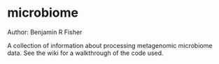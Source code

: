 # microbiome

Author: Benjamin R Fisher

A collection of information about processing metagenomic microbiome data. See the wiki for a walkthrough of the code used.
